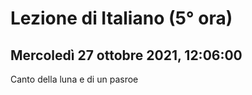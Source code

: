 #  Lezione di Italiano (5° ora)
## Mercoledì 27 ottobre 2021, 12:06:00

Canto della luna e di un pasroe 
<!--stackedit_data:
eyJoaXN0b3J5IjpbMzQxNDMyNjI2XX0=
-->